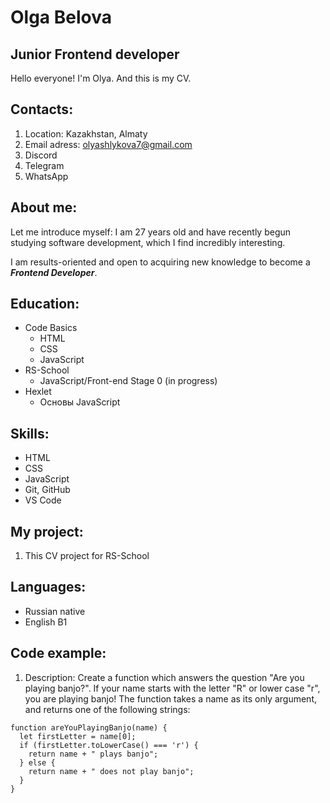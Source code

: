 # Olga Belova

## Junior Frontend developer

Hello everyone! I'm Olya. And this is my CV.

## Contacts:

1. Location: Kazakhstan, Almaty
2. Email adress: olyashlykova7@gmail.com
3. Discord
4. Telegram
5. WhatsApp

## About me:

Let me introduce myself: I am 27 years old and have recently begun studying software development, which I find incredibly interesting.

I am results-oriented and open to acquiring new knowledge to become a **_Frontend Developer_**.

## Education:

- Code Basics
  - HTML
  - CSS
  - JavaScript
- RS-School
  - JavaScript/Front-end Stage 0 (in progress)
- Hexlet
  - Основы JavaScript

## Skills:

- HTML
- CSS
- JavaScript
- Git, GitHub
- VS Code

## My project:

1. This CV project for RS-School

## Languages:

- Russian native
- English B1

## Code example:

1. Description: Create a function which answers the question "Are you playing banjo?".
   If your name starts with the letter "R" or lower case "r", you are playing banjo! The function takes a name as its only argument, and returns one of the following strings:

```
function areYouPlayingBanjo(name) {
  let firstLetter = name[0];
  if (firstLetter.toLowerCase() === 'r') {
    return name + " plays banjo";
  } else {
    return name + " does not play banjo";
  }
}
```